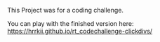This Project was for a coding challenge.

You can play with the finished version here:
https://hrrkii.github.io/rt_codechallenge-clickdivs/